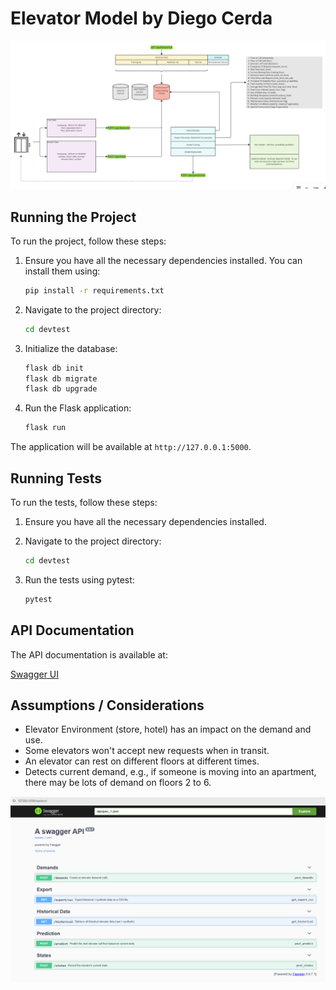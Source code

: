 # Elevator Model by Diego Cerda

![Diagram](imgs/diagram.png)

## Running the Project

To run the project, follow these steps:

1. Ensure you have all the necessary dependencies installed. You can install them using:

    ```sh
    pip install -r requirements.txt
    ```

2. Navigate to the project directory:

    ```sh
    cd devtest
    ```

3. Initialize the database:

    ```sh
    flask db init
    flask db migrate
    flask db upgrade
    ```

4. Run the Flask application:

    ```sh
    flask run
    ```

The application will be available at `http://127.0.0.1:5000`.

## Running Tests

To run the tests, follow these steps:

1. Ensure you have all the necessary dependencies installed.
2. Navigate to the project directory:

    ```sh
    cd devtest
    ```

3. Run the tests using pytest:

    ```sh
    pytest
    ```

## API Documentation

The API documentation is available at:

[Swagger UI](http://127.0.0.1:5000/apidocs/)

## Assumptions / Considerations

- Elevator Environment (store, hotel) has an impact on the demand and use.
- Some elevators won't accept new requests when in transit.
- An elevator can rest on different floors at different times.
- Detects current demand, e.g., if someone is moving into an apartment, there may be lots of demand on floors 2 to 6.

![Swagger](imgs/docs.png)

